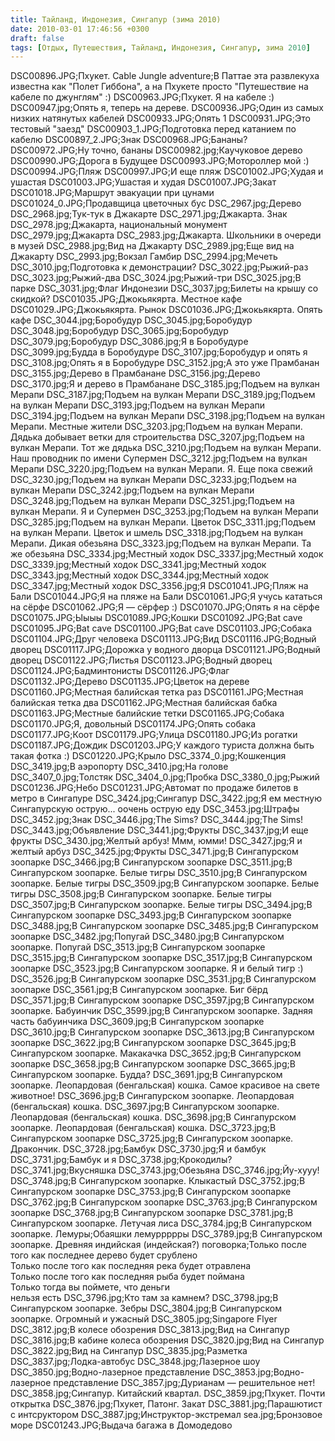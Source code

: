 ```yaml
---
title: Тайланд, Индонезия, Сингапур (зима 2010)
date: 2010-03-01 17:46:56 +0300
draft: false
tags: [Отдых, Путешествия, Тайланд, Индонезия, Сингапур, зима 2010]
---
```

DSC00896.JPG;Пхукет. Cable Jungle adventure;В Паттае эта развлекуха известна как "Полет Гиббона", а на Пхукете просто "Путешествие на кабеле по джунглям" :)
DSC00963.JPG;Пхукет. Я на кабеле :)
DSC00947.jpg;Опять я, теперь на дереве.
DSC00936.JPG;Один из самых низких натянутых кабелей
DSC00933.JPG;Опять 1
DSC00931.JPG;Это тестовый "заезд"
DSC00903_1.JPG;Подготовка перед катанием по кабелю
DSC00897_2.JPG;Знак
DSC00968.JPG;Бананы?
DSC00972.JPG;Ну точно, бананы
DSC00982.jpg;Каучуковое дерево
DSC00990.JPG;Дорога в Будущее
DSC00993.JPG;Мотороллер мой :)
DSC00994.JPG;Пляж
DSC00997.JPG;И еще пляж
DSC01002.JPG;Худая и ушастая
DSC01003.JPG;Ушастая и худая
DSC01007.JPG;Закат
DSC01018.JPG;Маршрут эвакуации при цунами
DSC01024_0.JPG;Продавщица цветочных бус
DSC_2967.jpg;Дерево
DSC_2968.jpg;Тук-тук в Джакарте
DSC_2971.jpg;Джакарта. Знак
DSC_2978.jpg;Джакарта, национальный монумент
DSC_2979.jpg;Джакарта
DSC_2983.jpg;Джакарта. Школьники в очереди в музей
DSC_2988.jpg;Вид на Джакарту
DSC_2989.jpg;Еще вид на Джакарту
DSC_2993.jpg;Вокзал Гамбир
DSC_2994.jpg;Мечеть
DSC_3010.jpg;Подготовка к демонстрации?
DSC_3022.jpg;Рыжий-раз
DSC_3023.jpg;Рыжий-два
DSC_3024.jpg;Рыжий-три
DSC_3025.jpg;В парке
DSC_3031.jpg;Флаг Индонезии
DSC_3037.jpg;Билеты на крышу со скидкой?
DSC01035.JPG;Джокьякярта. Местное кафе
DSC01029.JPG;Джокьякярта. Рынок
DSC01036.JPG;Джокьякярта. Опять кафе
DSC_3044.jpg;Боробудур
DSC_3045.jpg;Боробудур
DSC_3048.jpg;Боробудур
DSC_3065.jpg;Боробудур
DSC_3079.jpg;Боробудур
DSC_3086.jpg;Я в Боробудуре
DSC_3099.jpg;Будда в Боробудуре
DSC_3107.jpg;Боробудур и опять я
DSC_3108.jpg;Опять я в Боробудуре
DSC_3152.jpg;А это уже Прамбанан
DSC_3155.jpg;Дерево в Прамбанане
DSC_3156.jpg;Дерево
DSC_3170.jpg;Я и дерево в Прамбанане
DSC_3185.jpg;Подъем на вулкан Мерапи
DSC_3187.jpg;Подъем на вулкан Мерапи
DSC_3189.jpg;Подъем на вулкан Мерапи
DSC_3193.jpg;Подъем на вулкан Мерапи
DSC_3194.jpg;Подъем на вулкан Мерапи
DSC_3198.jpg;Подъем на вулкан Мерапи. Местные жители
DSC_3203.jpg;Подъем на вулкан Мерапи. Дядька добывает ветки для строительства
DSC_3207.jpg;Подъем на вулкан Мерапи. Тот же дядька
DSC_3210.jpg;Подъем на вулкан Мерапи. Наш проводник по имени Супермен
DSC_3212.jpg;Подъем на вулкан Мерапи
DSC_3220.jpg;Подъем на вулкан Мерапи. Я. Еще пока свежий
DSC_3230.jpg;Подъем на вулкан Мерапи
DSC_3233.jpg;Подъем на вулкан Мерапи
DSC_3242.jpg;Подъем на вулкан Мерапи
DSC_3248.jpg;Подъем на вулкан Мерапи
DSC_3251.jpg;Подъем на вулкан Мерапи. Я и Супермен
DSC_3253.jpg;Подъем на вулкан Мерапи
DSC_3285.jpg;Подъем на вулкан Мерапи. Цветок
DSC_3311.jpg;Подъем на вулкан Мерапи. Цветок и шмель
DSC_3318.jpg;Подъем на вулкан Мерапи. Дикая обезьяна
DSC_3323.jpg;Подъем на вулкан Мерапи. Та же обезьяна
DSC_3334.jpg;Местный ходок
DSC_3337.jpg;Местный ходок
DSC_3339.jpg;Местный ходок
DSC_3341.jpg;Местный ходок
DSC_3343.jpg;Местный ходок
DSC_3344.jpg;Местный ходок
DSC_3347.jpg;Местный ходок
DSC_3356.jpg;Я
DSC01041.JPG;Пляж на Бали
DSC01044.JPG;Я на пляже на Бали
DSC01061.JPG;Я учусь кататься на сёрфе
DSC01062.JPG;Я — сёрфер :)
DSC01070.JPG;Опять я на сёрфе
DSC01075.JPG;Ыыыы
DSC01089.JPG;Кошки
DSC01092.JPG;Bat cave
DSC01095.JPG;Bat cave
DSC01100.JPG;Bat cave
DSC01103.JPG;Собака
DSC01104.JPG;Друг человека
DSC01113.JPG;Вид
DSC01116.JPG;Водный дворец
DSC01117.JPG;Дорожка у водного дворца
DSC01121.JPG;Водный дворец
DSC01122.JPG;Листья
DSC01123.JPG;Водный дворец
DSC01124.JPG;Бадминтонисты
DSC01126.JPG;Флаг
DSC01132.JPG;Дерево
DSC01135.JPG;Цветок на дереве
DSC01160.JPG;Местная балийская тетка раз
DSC01161.JPG;Местная балийская тетка два
DSC01162.JPG;Местная балийская бабка
DSC01163.JPG;Местные балийские тетки
DSC01165.JPG;Собака
DSC01170.JPG;Я, довольный
DSC01174.JPG;Опять собака
DSC01177.JPG;Коот
DSC01179.JPG;Улица
DSC01180.JPG;Из рогатки
DSC01187.JPG;Дождик
DSC01203.JPG;У каждого туриста должна быть такая фотка :)
DSC01220.JPG;Крыло
DSC_3374_0.jpg;Кошкенция
DSC_3419.jpg;В аэропорту
DSC_3410.jpg;На голове
DSC_3407_0.jpg;Толстяк
DSC_3404_0.jpg;Пробка
DSC_3380_0.jpg;Рыжий
DSC01236.JPG;Небо
DSC01231.JPG;Автомат по продаже билетов в метро в Сингапуре
DSC_3424.jpg;Сингапур
DSC_3422.jpg;Я ем местную Сингапурскую острую... оочень острую еду
DSC_3453.jpg;Штрафы
DSC_3452.jpg;Знак
DSC_3446.jpg;The Sims?
DSC_3444.jpg;The Sims!
DSC_3443.jpg;Объявление
DSC_3441.jpg;Фрукты
DSC_3437.jpg;И еще фрукты
DSC_3430.jpg;Желтый арбуз! Ммм, юмми!
DSC_3427.jpg;Я и желтый арбуз
DSC_3425.jpg;Фрукты
DSC_3471.jpg;В Сингапурском зоопарке
DSC_3466.jpg;В Сингапурском зоопарке
DSC_3511.jpg;В Сингапурском зоопарке. Белые тигры
DSC_3510.jpg;В Сингапурском зоопарке. Белые тигры
DSC_3509.jpg;В Сингапурском зоопарке. Белые тигры
DSC_3508.jpg;В Сингапурском зоопарке. Белые тигры
DSC_3507.jpg;В Сингапурском зоопарке. Белые тигры
DSC_3494.jpg;В Сингапурском зоопарке
DSC_3493.jpg;В Сингапурском зоопарке
DSC_3488.jpg;В Сингапурском зоопарке
DSC_3485.jpg;В Сингапурском зоопарке
DSC_3482.jpg;Попугай
DSC_3480.jpg;В Сингапурском зоопарке. Попугай
DSC_3513.jpg;В Сингапурском зоопарке
DSC_3515.jpg;В Сингапурском зоопарке
DSC_3517.jpg;В Сингапурском зоопарке
DSC_3523.jpg;В Сингапурском зоопарке. Я и белый тигр :)
DSC_3526.jpg;В Сингапурском зоопарке
DSC_3531.jpg;В Сингапурском зоопарке
DSC_3561.jpg;В Сингапурском зоопарке. Биг бёрд
DSC_3571.jpg;В Сингапурском зоопарке
DSC_3597.jpg;В Сингапурском зоопарке. Бабуинчик
DSC_3599.jpg;В Сингапурском зоопарке. Задняя часть бабуинчика
DSC_3609.jpg;В Сингапурском зоопарке
DSC_3610.jpg;В Сингапурском зоопарке
DSC_3613.jpg;В Сингапурском зоопарке
DSC_3622.jpg;В Сингапурском зоопарке
DSC_3645.jpg;В Сингапурском зоопарке. Макакачка
DSC_3652.jpg;В Сингапурском зоопарке
DSC_3658.jpg;В Сингапурском зоопарке
DSC_3665.jpg;В Сингапурском зоопарке. Будда?
DSC_3691.jpg;В Сингапурском зоопарке. Леопардовая (бенгальская) кошка. Самое красивое на свете животное!
DSC_3696.jpg;В Сингапурском зоопарке. Леопардовая (бенгальская) кошка.
DSC_3697.jpg;В Сингапурском зоопарке. Леопардовая (бенгальская) кошка.
DSC_3698.jpg;В Сингапурском зоопарке. Леопардовая (бенгальская) кошка.
DSC_3723.jpg;В Сингапурском зоопарке
DSC_3725.jpg;В Сингапурском зоопарке. Дракончик.
DSC_3728.jpg;Бамбук
DSC_3730.jpg;Я и бамбук
DSC_3731.jpg;Бамбук и я
DSC_3738.jpg;Крокодилы?
DSC_3741.jpg;Вкусняшка
DSC_3743.jpg;Обезьяна
DSC_3746.jpg;Йу-хууу!
DSC_3748.jpg;В Сингапурском зоопарке. Клыкастый
DSC_3752.jpg;В Сингапурском зоопарке
DSC_3753.jpg;В Сингапурском зоопарке
DSC_3762.jpg;В Сингапурском зоопарке
DSC_3763.jpg;В Сингапурском зоопарке
DSC_3768.jpg;В Сингапурском зоопарке
DSC_3781.jpg;В Сингапурском зоопарке. Летучая лиса
DSC_3784.jpg;В Сингапурском зоопарке. Лемуры;Обаяшки лемуррррры
DSC_3789.jpg;В Сингапурском зоопарке. Древняя индийская (индейская?) поговорка;Только после того как последнее дерево будет срублено<br>Только после того как последняя река будет отравлена<br>Только после того как последняя рыба будет поймана<br>Только тогда вы поймете, что деньги<br>нельзя есть
DSC_3796.jpg;Кто там за камнем?
DSC_3798.jpg;В Сингапурском зоопарке. Зебры
DSC_3804.jpg;В Сингапурском зоопарке. Огромный и ужасный
DSC_3805.jpg;Singapore Flyer
DSC_3812.jpg;В колесе обозрения
DSC_3813.jpg;Вид на Сингапур
DSC_3816.jpg;В кабине колеса обозрения
DSC_3820.jpg;Вид на Сингапур
DSC_3822.jpg;Вид на Сингапур
DSC_3835.jpg;Разметка
DSC_3837.jpg;Лодка-автобус
DSC_3848.jpg;Лазерное шоу
DSC_3850.jpg;Водно-лазерное представление
DSC_3853.jpg;Водно-лазерное представление
DSC_3857.jpg;Дурианам — решительное нет!
DSC_3858.jpg;Сингапур. Китайский квартал.
DSC_3859.jpg;Пхукет. Почти открытка
DSC_3876.jpg;Пхукет, Патонг. Закат
DSC_3881.jpg;Парашютист с интсруктором
DSC_3887.jpg;Инструктор-экстремал
sea.jpg;Бронзовое море
DSC01243.JPG;Выдача багажа в Домодедово